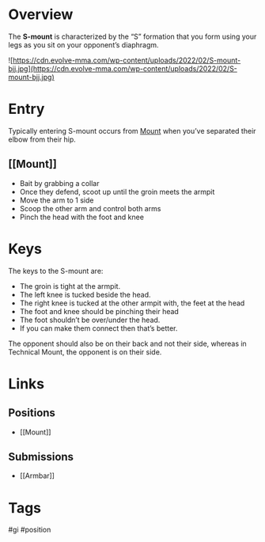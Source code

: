 # Overview
The **S-mount** is characterized by the “S” formation that you form using your legs as you sit on your opponent’s diaphragm.

![https://cdn.evolve-mma.com/wp-content/uploads/2022/02/S-mount-bjj.jpg](https://cdn.evolve-mma.com/wp-content/uploads/2022/02/S-mount-bjj.jpg)
# Entry
Typically entering S-mount occurs from [Mount](obsidian://open?vault=Obsidian-BJJ-Notes&file=Positions%2FMount) when you’ve separated their elbow from their hip.


## [[Mount]]
- Bait by grabbing a collar
- Once they defend, scoot up until the groin meets the armpit
- Move the arm to 1 side
- Scoop the other arm and control both arms
- Pinch the head with the foot and knee
# Keys
The keys to the S-mount are:
- The groin is tight at the armpit.
- The left knee is tucked beside the head.
- The right knee is tucked at the other armpit with, the feet at the head
- The foot and knee should be pinching their head
- The foot shouldn’t be over/under the head.
- If you can make them connect then that’s better.

The opponent should also be on their back and not their side, whereas in Technical Mount, the opponent is on their side.
# Links
## Positions
- [[Mount]]
## Submissions
- [[Armbar]]
# Tags
#gi #position 
